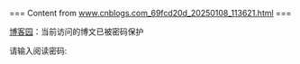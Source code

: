 === Content from www.cnblogs.com_69fcd20d_20250108_113621.html ===

[博客园](https://www.cnblogs.com/)：当前访问的博文已被密码保护

请输入阅读密码:


